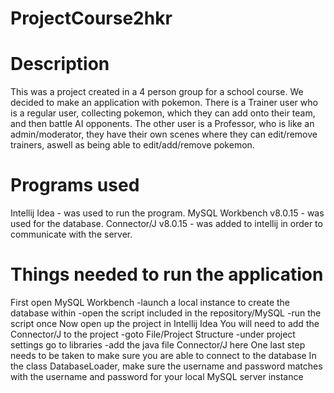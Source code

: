 # ProjectCourse2hkr

# Description
This was a project created in a 4 person group for a school course. We decided to make an application with pokemon.
There is a Trainer user who is a regular user, collecting pokemon, which they can add onto their team, and then battle AI opponents.
The other user is a Professor, who is like an admin/moderator, they have their own scenes where they can edit/remove trainers, aswell
as being able to edit/add/remove pokemon.

# Programs used
Intellij Idea - was used to run the program.
MySQL Workbench v8.0.15 - was used for the database.
Connector/J v8.0.15 - was added to intellij in order to communicate with the server.

# Things needed to run the application
First open MySQL Workbench
  -launch a local instance to create the database within
  -open the script included in the repository/MySQL
  -run the script once
Now open up the project in Intellij Idea
You will need to add the Connector/J to the project
  -goto File/Project Structure
  -under project settings go to libraries
  -add the java file Connector/J here
One last step needs to be taken to make sure you are able to connect to the database
In the class DatabaseLoader, make sure the username and password matches with the username and password for your local MySQL server instance
